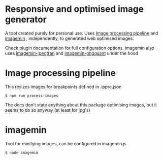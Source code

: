
# Responsive and optimised image generator

A tool created purely for personal use. Uses [Image processing pipeline](https://marcus-cemes.gitbook.io/image-processing-pipeline/) and [imagemin](https://www.npmjs.com/package/imagemin) , independently, to generated web optimised images.

Check plugin documentation for full configuration options. imagemin also uses [imagemin-jpegtran](https://www.npmjs.com/package/imagemin-jpegtran) and [imagemin-pngquant](https://www.npmjs.com/package/imagemin-pngquant) under the hood

# Image processing pipeline

This resizes images for breakpoints defined in .ipprc.json

`$ npm run process-images`

The docs don't state anything about this package optimising images, but it seems to do so anyway (at least for jpg's)

# imagemin

Tool for minifying images, can be configured in imagemin.js

`$ node imagemin`
